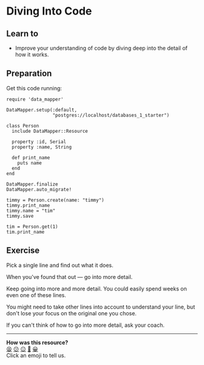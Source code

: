 Diving Into Code
================

## Learn to

* Improve your understanding of code by diving deep into the detail of how it works.

## Preparation

Get this code running:

```ruby=
require 'data_mapper'

DataMapper.setup(:default,
                 "postgres://localhost/databases_1_starter")

class Person
  include DataMapper::Resource

  property :id, Serial
  property :name, String

  def print_name
    puts name
  end
end

DataMapper.finalize
DataMapper.auto_migrate!

timmy = Person.create(name: "timmy")
timmy.print_name
timmy.name = "tim"
timmy.save

tim = Person.get(1)
tim.print_name
```

## Exercise

Pick a single line and find out what it does.

When you've found that out — go into more detail.

Keep going into more and more detail. You could easily spend weeks on even one of these lines.

You might need to take other lines into account to understand your line, but don't lose your focus on the original one you chose.

If you can't think of how to go into more detail, ask your coach.

<!-- BEGIN GENERATED SECTION DO NOT EDIT -->

---

**How was this resource?**  
[😫](https://airtable.com/shrUJ3t7KLMqVRFKR?prefill_Repository=skills-workshops&prefill_File=practicals/adventures/diving_into_code.md&prefill_Sentiment=😫) [😕](https://airtable.com/shrUJ3t7KLMqVRFKR?prefill_Repository=skills-workshops&prefill_File=practicals/adventures/diving_into_code.md&prefill_Sentiment=😕) [😐](https://airtable.com/shrUJ3t7KLMqVRFKR?prefill_Repository=skills-workshops&prefill_File=practicals/adventures/diving_into_code.md&prefill_Sentiment=😐) [🙂](https://airtable.com/shrUJ3t7KLMqVRFKR?prefill_Repository=skills-workshops&prefill_File=practicals/adventures/diving_into_code.md&prefill_Sentiment=🙂) [😀](https://airtable.com/shrUJ3t7KLMqVRFKR?prefill_Repository=skills-workshops&prefill_File=practicals/adventures/diving_into_code.md&prefill_Sentiment=😀)  
Click an emoji to tell us.

<!-- END GENERATED SECTION DO NOT EDIT -->
